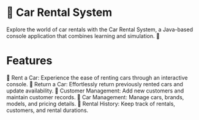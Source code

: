 # 🚗 Car Rental System
Explore the world of car rentals with the Car Rental System, a Java-based console application that combines learning and simulation. 🌟

# Features
🚀 Rent a Car: Experience the ease of renting cars through an interactive console. 🔁 Return a Car: Effortlessly return previously rented cars and update availability. 👥 Customer Management: Add new customers and maintain customer records. 🚗 Car Management: Manage cars, brands, models, and pricing details. 📝 Rental History: Keep track of rentals, customers, and rental durations.
